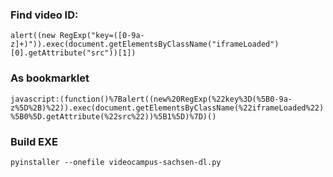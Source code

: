 ### Find video ID:

`alert((new RegExp("key=([0-9a-z]+)")).exec(document.getElementsByClassName("iframeLoaded")[0].getAttribute("src"))[1])`

### As bookmarklet
`javascript:(function()%7Balert((new%20RegExp(%22key%3D(%5B0-9a-z%5D%2B)%22)).exec(document.getElementsByClassName(%22iframeLoaded%22)%5B0%5D.getAttribute(%22src%22))%5B1%5D)%7D)()`

### Build EXE
`pyinstaller --onefile videocampus-sachsen-dl.py`